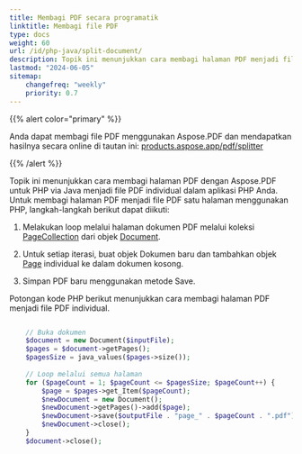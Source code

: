 ```yaml
---
title: Membagi PDF secara programatik
linktitle: Membagi file PDF
type: docs
weight: 60
url: /id/php-java/split-document/
description: Topik ini menunjukkan cara membagi halaman PDF menjadi file PDF individual dalam aplikasi PHP Anda.
lastmod: "2024-06-05"
sitemap:
    changefreq: "weekly"
    priority: 0.7
---
```


{{% alert color="primary" %}}

Anda dapat membagi file PDF menggunakan Aspose.PDF dan mendapatkan hasilnya secara online di tautan ini: [products.aspose.app/pdf/splitter](https://products.aspose.app/pdf/splitter)

{{% /alert %}}

Topik ini menunjukkan cara membagi halaman PDF dengan Aspose.PDF untuk PHP via Java menjadi file PDF individual dalam aplikasi PHP Anda. Untuk membagi halaman PDF menjadi file PDF satu halaman menggunakan PHP, langkah-langkah berikut dapat diikuti:

1. Melakukan loop melalui halaman dokumen PDF melalui koleksi [PageCollection](https://reference.aspose.com/pdf/java/com.aspose.pdf.class-use/pagecollection) dari objek [Document](https://reference.aspose.com/pdf/java/com.aspose.pdf/Document).

1. Untuk setiap iterasi, buat objek Dokumen baru dan tambahkan objek [Page](https://reference.aspose.com/pdf/java/com.aspose.pdf/Page) individual ke dalam dokumen kosong.
2. Simpan PDF baru menggunakan metode Save.

Potongan kode PHP berikut menunjukkan cara membagi halaman PDF menjadi file PDF individual.

```php

    // Buka dokumen
    $document = new Document($inputFile);
    $pages = $document->getPages();
    $pagesSize = java_values($pages->size());
       
    // Loop melalui semua halaman
    for ($pageCount = 1; $pageCount <= $pagesSize; $pageCount++) {
        $page = $pages->get_Item($pageCount);
        $newDocument = new Document();
        $newDocument->getPages()->add($page);
        $newDocument->save($outputFile . "page_" . $pageCount . ".pdf");
        $newDocument->close();
    }
    $document->close();
```
